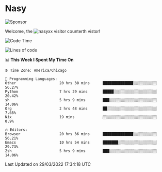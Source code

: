 # Nasy

<!--
<p align="center">
<img height="200" src="https://github-readme-stats.vercel.app/api?username=nasyxx&count_private=true&show_icons=true&theme=dracula&include_all_commits=true"/>
<img height="200" src="https://github-readme-stats.vercel.app/api/top-langs/?username=nasyxx&theme=dracula&hide=html,jupyter+notebook&count_private=true&show_icons=true"/>
</p>

  
----------------
-->

![Sponsor](https://img.shields.io/static/v1.svg?label=Sponsor&message=%E2%9D%A4&logo=GitHub&style=flat&color=pink)
 
Welcome, the ![nasyxx visitor counter](https://count.getloli.com/get/@nasyxx?theme=rule34)th vistor!
 
<!--START_SECTION:waka-->
![Code Time](http://img.shields.io/badge/Code%20Time-2%2C097%20hrs%2027%20mins-blue)

![Lines of code](https://img.shields.io/badge/From%20Hello%20World%20I%27ve%20Written-5%20Million%20lines%20of%20code-blue)

📊 **This Week I Spent My Time On** 

```text
⌚︎ Time Zone: America/Chicago

💬 Programming Languages: 
Other                    20 hrs 38 mins      ██████████████░░░░░░░░░░░   56.27% 
Python                   7 hrs 29 mins       █████░░░░░░░░░░░░░░░░░░░░   20.42% 
sh                       5 hrs 9 mins        ███░░░░░░░░░░░░░░░░░░░░░░   14.06% 
Org                      2 hrs 48 mins       ██░░░░░░░░░░░░░░░░░░░░░░░   7.65% 
Nix                      19 mins             ░░░░░░░░░░░░░░░░░░░░░░░░░   0.9%

🔥 Editors: 
Browser                  20 hrs 36 mins      ██████████████░░░░░░░░░░░   56.21% 
Emacs                    10 hrs 54 mins      ███████░░░░░░░░░░░░░░░░░░   29.73% 
Zsh                      5 hrs 9 mins        ███░░░░░░░░░░░░░░░░░░░░░░   14.06%

```


 Last Updated on 29/03/2022 17:34:18 UTC
<!--END_SECTION:waka-->

<!-- ![visitors](https://visitor-badge.laobi.icu/badge?page_id=nasyxx.nasyxx) -->
